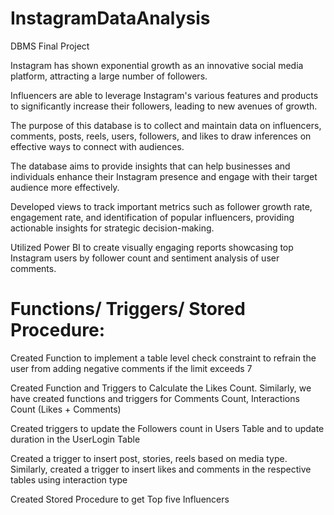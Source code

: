 # InstagramDataAnalysis
DBMS Final Project

Instagram has shown exponential growth as an innovative social media platform, attracting a large number of followers.

Influencers are able to leverage Instagram's various features and products to significantly increase their followers, leading to new avenues of growth.

The purpose of this database is to collect and maintain data on influencers, comments, posts, reels, users, followers, and likes to draw inferences on effective ways to connect with audiences.

The database aims to provide insights that can help businesses and individuals enhance their Instagram presence and engage with their target audience more effectively.

Developed views to track important metrics such as follower growth rate, engagement rate, and identification of popular influencers, providing actionable insights for strategic decision-making. 

Utilized Power BI to create visually engaging reports showcasing top Instagram users by follower count and sentiment analysis of user comments. 


# Functions/ Triggers/ Stored Procedure:

Created Function to implement a table level check constraint to refrain the user from adding negative comments if the limit exceeds 7

Created Function and Triggers to Calculate the Likes Count. Similarly, we have created functions and triggers for Comments Count, Interactions Count (Likes + Comments)

Created triggers to update the Followers count in Users Table and to update duration in the UserLogin Table

Created a trigger to insert post, stories, reels based on media type. Similarly, created a trigger to insert likes and comments in the respective tables using interaction type

Created Stored Procedure to get Top five Influencers

